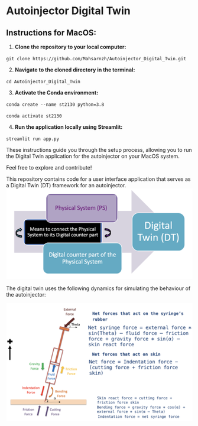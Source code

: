 # Autoinjector Digital Twin
## Instructions for MacOS:

1. **Clone the repository to your local computer:**

`git clone https://github.com/Mahsarnzh/Autoinjector_Digital_Twin.git`

2. **Navigate to the cloned directory in the terminal:**

`cd Autoinjector_Digital_Twin`


3. **Activate the Conda environment:**

`conda create --name st2130 python=3.8`

`conda activate st2130`


4. **Run the application locally using Streamlit:**

`streamlit run app.py`


These instructions guide you through the setup process, allowing you to run the Digital Twin application for the autoinjector on your MacOS system.

Feel free to explore and contribute!






This repository contains code for a user interface application that serves as a Digital Twin (DT) framework for an autoinjector.
![Sample frame](https://github.com/Mahsarnzh/Autoinjector_Digital_Twin/blob/main/Digital_Twin_definition.png)


The digital twin uses the following dynamics for simulating the behaviour of the autoinjector:

![Sample frame](https://github.com/Mahsarnzh/Autoinjector_Digital_Twin/blob/main/Amgen_needle.png)

